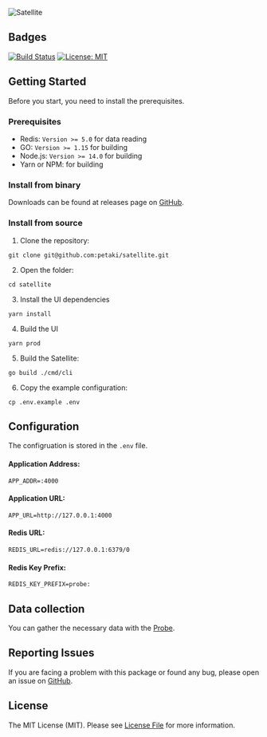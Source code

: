 ![Satellite](https://user-images.githubusercontent.com/1419087/108126514-391ec080-70aa-11eb-9c6b-9bfd225c8e6d.png)

## Badges

[![Build Status](https://github.com/petaki/satellite/workflows/tests/badge.svg)](https://github.com/petaki/satellite/actions)
[![License: MIT](https://img.shields.io/badge/License-MIT-brightgreen.svg)](LICENSE.md)

## Getting Started

Before you start, you need to install the prerequisites.

### Prerequisites

- Redis: `Version >= 5.0` for data reading
- GO: `Version >= 1.15` for building
- Node.js: `Version >= 14.0` for building
- Yarn or NPM: for building

### Install from binary

Downloads can be found at releases page on [GitHub](https://github.com/petaki/satellite/releases).

### Install from source

1. Clone the repository:

```
git clone git@github.com:petaki/satellite.git
```

2. Open the folder:

```
cd satellite
```

3. Install the UI dependencies

```
yarn install
```

4. Build the UI

```
yarn prod
```

5. Build the Satellite:

```
go build ./cmd/cli
```

6. Copy the example configuration:

```
cp .env.example .env
```

## Configuration

The configruation is stored in the `.env` file.

#### Application Address:

```
APP_ADDR=:4000
```

#### Application URL:

```
APP_URL=http://127.0.0.1:4000
```

#### Redis URL:

```
REDIS_URL=redis://127.0.0.1:6379/0
```

#### Redis Key Prefix:

```
REDIS_KEY_PREFIX=probe:
```

## Data collection

You can gather the necessary data with the [Probe](https://github.com/petaki/probe).

## Reporting Issues

If you are facing a problem with this package or found any bug, please open an issue on [GitHub](https://github.com/petaki/satellite/issues).

## License

The MIT License (MIT). Please see [License File](LICENSE.md) for more information.
